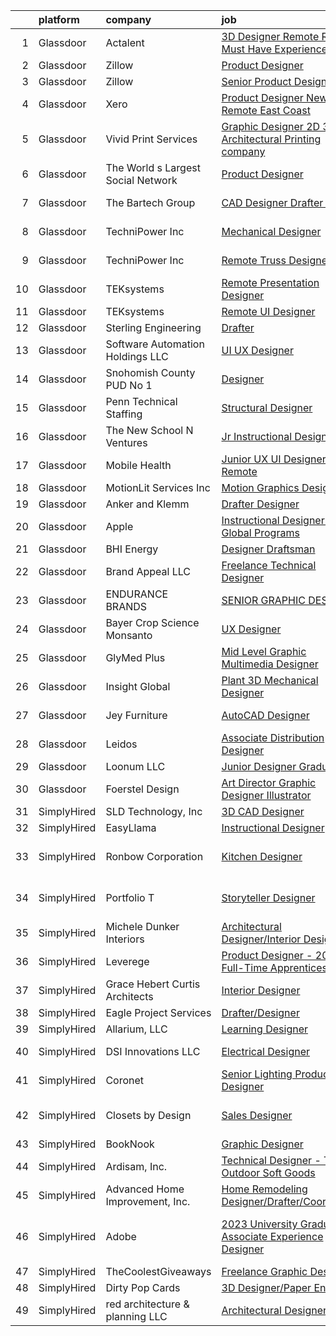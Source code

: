 

|    | platform    | company                            | job                                                                                                                                                                                                                                                                                                                                                                                                                                                                                                                                                                                                                                                                                                                                                                                                                                                                                                                                                                                                                                                                                                                                                                                                                                                                                                                                                                                   | update_time   | location                       |
|---:|:------------|:-----------------------------------|:--------------------------------------------------------------------------------------------------------------------------------------------------------------------------------------------------------------------------------------------------------------------------------------------------------------------------------------------------------------------------------------------------------------------------------------------------------------------------------------------------------------------------------------------------------------------------------------------------------------------------------------------------------------------------------------------------------------------------------------------------------------------------------------------------------------------------------------------------------------------------------------------------------------------------------------------------------------------------------------------------------------------------------------------------------------------------------------------------------------------------------------------------------------------------------------------------------------------------------------------------------------------------------------------------------------------------------------------------------------------------------------|:--------------|:-------------------------------|
|  1 | Glassdoor   | Actalent                           | [3D Designer Remote Role Must Have Experience](https://www.glassdoor.com/partner/jobListing.htm?pos=129&ao=1110586&s=58&guid=000001831bf448dab0375304c9ae1a04&src=GD_JOB_AD&t=SR&vt=w&ea=1&cs=1_cbecfcec&cb=1662621338480&jobListingId=1008121818966&cpc=6FC5BA77C9A4CD78&jrtk=3-0-1gcdv8icvklul801-1gcdv8idighrg800-0861c709a044dbd6--6NYlbfkN0ChYVx_I3yfZ_JDY3EFoivtqvi_stwnZ_kRt8Dowt_l_d1ydueao4NE-oUleRJ4yhjF6uEeqIBw_cObJVIiZh4qMNmuH_B-_6LHykBf78VtdgMDdFbczCCd3Rtx6pOm_4Sf7L1R1R651zsfEjHaU0m0COhfmg6mm79iuSJAt7e1DyKGDSFO-4rx_8j8unnVK2Sk0yZmtu3JD_gFAGdPGEK19DkkJaL2FJ0HwdbcPWr_3CUbPucO4FPz7SxOoJ123Lv8ZJxOOIsiLuBuhm3yLJoPIsGBJyssXzeEfojn95WsHC0VUz6cXodkAn1HksbSX7_zpBFGD8uCBELvjMc40SiSsgDaUqhvA8guoNxluGASWL6Yv0Hqekn0bFVLu-R4Cds1VnKipnTGpL8nb5zkdzq1aA_PEKN_V24ffrdYLB5Nu71YU054bVnWeB4UBP4924gQ8dvk9yX8A9XiafxAQxMtmjdpGf0CLovydQeVwFEQ7DnTsBCvOTcspjvGxXKjGeTD5eUXCxz-99cFS94tB7dJjzd4Myum6_g8enES3WaAxTQoSEo3qVNeL7Iop8Vq9J6rKvpq_FccaBnnRBJFcSoNst8tqlXGnk7zas80oWUs45cwE0Mgx94j4wGVpiP5vVaZf1jvyNHvgjXxSml4LEjtxFm-xzywQFP5j_GB-OEy56QHVrFCuq4A8_jXyxjvF7-fBfst4cJz7jO61dUY49FvYCKl8aeTWBEUo2iG1vCypNN-s_3MUHt7Qtp0WP-ChFSDcUdLqVaCrjUaaMeec-2_GdILX4pEyO1KVrUMOp7TJlbnK3ADeiMO1hm7vXI8vTsOb-bcmOjDwKOLzl9pcejIkH3GzkFE7kxiPzlmzSV5mKxOnv_R0g2gJoTxzEUO9bMELiIA9L-lIVcsVmctA4odUECk2x4HY5sP54dgHS4naE_hAqDymxEmZN8h1nrTIbYe7OlT3qpETeu8W04kqEHgkkeweDL7CEM%3D) | 1d            | Las Vegas, NV                  |
|  2 | Glassdoor   | Zillow                             | [Product Designer](https://www.glassdoor.com/partner/jobListing.htm?pos=109&ao=1110586&s=58&guid=000001831bf448dab0375304c9ae1a04&src=GD_JOB_AD&t=SR&vt=w&cs=1_637f058a&cb=1662621338477&jobListingId=1008105734825&cpc=3BA4CE39D5B5DEF5&jrtk=3-0-1gcdv8icvklul801-1gcdv8idighrg800-923d093315a463c1--6NYlbfkN0ANMurRYyPEXg08u6OamUd1Mvhk-zhFSGYIZgoJR86UvYL2v6MoUqae-sD5DnU21vqzMUfcrlxXldGlpvZ_A9LcSbv7fieDI5Q_e0eCDabZQJSfXOKXU7HhyZwRBWFH68mW2QkyUBY-1UqPK4A2Y0SDj9Q6XtG2RXC_FvaVnw66ZtEH_UecVu2qoe2NioeFB7rDv1whWHAR3koHIsWK_3EUH7z33wm44BlR89ai9pRI6q1wHbj3_Fttl9z3YqW5JE0KugcDLFH7gb4WN_iwT1nX7Z3pkIyYUQ7Qjp61e3Yb7A4o7mshKhr6Bx4i8cE-acX2vjdiOBdqUhc1tWMcKDVoaPt6U6OOE3yqOUxXoqtXRgUk5FIsBOvP6RchlCLsQIYqDLpzZBYuAoYoT0UcGqs4nbEGkyiLMIOPEqK8jVtVsisLApxBItQmfcU8pMbNwnht5OkpOu_sHjwzxf4LR7f3z9BZIFd8gq5ijBw8IdokawdWgWX1f8KRc0626xHxGaZFAAbBGXYXhhyHje_ueuJaoIkvtt9J3IVtijqo4n2A3skvzsGzASwzGheC9nzQ9fd4TymG3Ek0hhRyd2WZkZm0kGsq8MQGBMq1P-M3blBspWdpmv_Q8Y6FJmzgPMSPD4tOxZkFI12yb6eEFPPcxI9kZSytALjdsTLYNWox27aoCN9o3qq1urSnB04lAwdLDYMUB4MkB7ZxythwbigU3jXtt3EQpke6BCcQYB8QqwpCCTFqr-05qkMTqe6G-n2_V40lqxa-06afeV9QaAA7uKbSZKvM9zyUFaPpHSifL2fg1VoXeuBM9VkC2M_rNUwiO-v4rWzyNzfsa8nAiTxRWGsixvAYShnBPYODmOuQXobtjCN1FR37iTzF1CzpQrE2duQ%3D)                                                                                                                                  | 7d            | Remote                         |
|  3 | Glassdoor   | Zillow                             | [Senior Product Designer](https://www.glassdoor.com/partner/jobListing.htm?pos=119&ao=1110586&s=58&guid=000001831bf448dab0375304c9ae1a04&src=GD_JOB_AD&t=SR&vt=w&cs=1_99d7234a&cb=1662621338478&jobListingId=1008114837140&cpc=8795CF9063CD573D&jrtk=3-0-1gcdv8icvklul801-1gcdv8idighrg800-1ccacf801048374b--6NYlbfkN0ANMurRYyPEXg08u6OamUd1Mvhk-zhFSGYIZgoJR86UvYL2v6MoUqae-sD5DnU21vrmb30SKT2acmyFiFzWOPQ2CxQ8osiux1390edQMwiJc6YO67ewCjS01Cmt51c4fYWwQqVkKLEE2dIg2C0e_DnszOmY_leB2_n55S9BDs3923LCYSf0jKE9fYV5dX5y6EKoA0HhO3CeuPYFmzoIFNrK38T9M-IalZ7_2UmdNthjFZT5PX72QiiMDjDUVJou-_-kUauK9V8-K-zL0Y99o-I7rK6ZvqVlAmfSOwlHw8qPtsAXo4rLglYJkDtVPBs337YosVo3Kusic9r6Y_fgHF9T9vOMdOfmAFSuh2V4kKS7-ZMdwX_yGhT5a9nLWrhDtl6gJqB72AV6omCA1rcLnlGXz_B8zpEirIWqOuxd-JARcns5JNS__2EdvJDi2wxJsOWL7Tdry0b-ORR5ZccUsh1tlQGtajApyChsM4SiL2NJHrIm7ORksKd0izzFcFJG4fPPZwh0ywg4OR5wMsWxHvmAWe3UWmHwmVjj1mjq3KkSLAFtMI8A-FDEFu_eWMQ3h2Vhzo5nQEOI4lmyzITY0ErJjiR3Lv539fSUv88WOjumilQZc9xJHA04DdcH_DzG-eUOgRhVVbwXN63VOjWfky19HtqZItNFGx9CqUios70jz5Q7OiAkyQyfsD8OOyATDIYWYVzM68rPsbwAk7ivagwaGZN86SVz92jaDJmT4XnU_cpPA14j_qwt0t6-gB-m1_isnc5LcUvSW1_vG9MMtITJLrFbyCuGFWodgA2WbTbbaRXtqEg3O7gUXhbW5QZZhJpEauWdLqqlAcjm44DEV9gTmPOO3_5qlRSVE2xkqrVX-OLj-4x2IKen9GFOncYErfIkHGxpNJbmuIM9ojpTlXk9YbrYbvxmekw%3D)                                                                                           | 5d            | Irvine, CA                     |
|  4 | Glassdoor   | Xero                               | [Product Designer   New York   Remote  East Coast ](https://www.glassdoor.com/partner/jobListing.htm?pos=102&ao=1110586&s=58&guid=000001831bf448dab0375304c9ae1a04&src=GD_JOB_AD&t=SR&vt=w&cs=1_508a695b&cb=1662621338477&jobListingId=1008119464057&cpc=7E69D0A57279CD4B&jrtk=3-0-1gcdv8icvklul801-1gcdv8idighrg800-d42ffd1146131f09--6NYlbfkN0COvs0giDBQSZxCgxtGlP9F2rqb7f8qKMvTQKRfo9Z2aBBfdNwhT-PCbca6Tg6UbePLXSL2kZ8wB6QVlHX3jNKcLB3QdhbnaHtCR8dPv0f5XN7MxS1xg2rPm-swsPuD68rYGuZICUqkSSh1BmczAVfWYENYm4GY3NcwVq0TyWHY8ONw9rx7low6CFFsyZyTqD3aaqxgsjtyJXWwCC6nD89QeVnn-FrCtZf8q46GL46hjHqFYD3B9LoT_djyEjwR0y0qDLoR2FlfzM5WWiVgHMwrkxqecR1-lvP5yrj7-URu0qRnfqCIaz4hPp4rjXHn3C3pfHcNq8DAiSRMbuRokA6V6hhj4sz_CqK87eS4sY8ukRc-R0GEIUK_JFjVeM1l0kJL_euDheix8T_nvVIPX3vIcETazD_O5q4Rv_Z0jEs5OhDZQniH6RQUtaLlBg6ygkh2KgpSr7bWZe_dTL1dQIMQBfoQ1p1v7pwcb8nScwRaGRW3M1fARMPthonvIjo1Zu879dGHpwOig1GuNWHxgStm4oyOzl6MdRIwX8Iek_Yr9UTI4K-vDfjeml3n84hWE6eHDe71bna4eQ%3D%3D)                                                                                                                                                                                                                                                                                                                                                                                                                   | 2d            | Remote                         |
|  5 | Glassdoor   | Vivid Print Services               | [Graphic Designer  2D   3D Architectural Printing company ](https://www.glassdoor.com/partner/jobListing.htm?pos=108&ao=1110586&s=58&guid=000001831bf448dab0375304c9ae1a04&src=GD_JOB_AD&t=SR&vt=w&ea=1&cs=1_1c26373a&cb=1662621338478&jobListingId=1008121826162&cpc=9DC6E4D8324653EE&jrtk=3-0-1gcdv8icvklul801-1gcdv8idighrg800-6d07501a753a39fe--6NYlbfkN0ACTeRvGRFS6hadW-07x_K1RnsIE8OdH4tufuZ5eRAiXsy0w5YibZOSJfbb0t7u7knGur1MZ-GmDUvE1SOpAWM5qP5oym0oaJHlEaJyuHJIYnySQnGZkAxX0Ul4hjtIbyFip96yasaCS5Zh48T8x1riyFEQNA9i2BKg4LCpvDPQMIE0KRQzSjWGMuHj-d7J9l5bNewLZRIdfqEipCfLMrCpi4DtoESRGZ98JL6uY6rFXjoC-oZF0oXukb6cQAae5bU1WExZXRFfVHJ2see37v1su0CJ0z-FnUVjqPQ7gKoWf9EDUBNnqbpONjuY_WqDinVuJHmDMLkkG6chGRY5M_N6MM9WnQs80q3bvnmq2T_hZvrXO-AoWnu-nmznc5YcKK3DmwxTmpggvUjiufphxmP7xZXCLz7fU9p6QMe_3Ioa5Bey9A1sAmz0DiQ5k6GohdaswRwkyarkyEQROhQD6R2-UxsnhY1-U39TmvRzReNZ2wIC6b3P5EruG_-jAg-aVyk%3D)                                                                                                                                                                                                                                                                                                                                                                                                                                                                                    | 1d            | New York, NY                   |
|  6 | Glassdoor   | The World s Largest Social Network | [Product Designer](https://www.glassdoor.com/partner/jobListing.htm?pos=125&ao=1110586&s=58&guid=000001831bf448dab0375304c9ae1a04&src=GD_JOB_AD&t=SR&vt=w&ea=1&cs=1_4f778bd9&cb=1662621338479&jobListingId=1008119621855&cpc=217C45A42544DB93&jrtk=3-0-1gcdv8icvklul801-1gcdv8idighrg800-f4e8c14cb61c3af8--6NYlbfkN0DSgjPPcnEdvoK3uuxfISLALE6pB1FR7YSHOr_tSg5_QGIhoz_2VqUepdcKLBLI_zSAkyoPLr8SW8o8BbX7tVwNY96eNzXo3AC-kQUaauThMVJY7qAjz2CfQjih8YgCYoBS96KYCiw0kMBqHClrrB4uo4jk13y-EOtSDvGXxygPlHxI8e1C2BMzuiVSnJLvePusUgvqif_0XkasOgmf2HQsewCSotMCyfJ8AQKhxVGuKwYwgE-ITKlhmbEKaJmsGqYHcy6Fi4x277iYNiWaLqH3sxzQqTu7Z7c2u7ygBqej--w9qL5n0nQ47l2Vk6-l-RbpBLyKmYIXtKEUcdQl5EeXZvH-qTQPCk39O_pTd28EanRwtmFkemMZxCBT1J-KeqpQXDKCD2qu3pla_XHu-ERp18FlQx90v-oALzVPNmqZLVDxb1hg5ygn-CAaVOH89Cj5riN1Hoc13pKz3dVYGgv0rvVMqgrLLfgqdRLLcXu_3GJ6V3E9em8PymCNxAKfAo5RmkKcAbw3r0FVWP4RtNDFucLOVvt6_mNCKL9M5sQ4NNHFFKK-1QCqXPYnCzCmlnX8LmWpeAc2623vZe-DPYoh)                                                                                                                                                                                                                                                                                                                                                                                                                                           | 2d            | New York, NY                   |
|  7 | Glassdoor   | The Bartech Group                  | [CAD Designer  Drafter III](https://www.glassdoor.com/partner/jobListing.htm?pos=114&ao=1110586&s=58&guid=000001831bf448dab0375304c9ae1a04&src=GD_JOB_AD&t=SR&vt=w&ea=1&cs=1_0935e764&cb=1662621338478&jobListingId=1008123908554&cpc=4B4B39186BDA197B&jrtk=3-0-1gcdv8icvklul801-1gcdv8idighrg800-c8918bc5c54a24e3--6NYlbfkN0C7-FDDT93s0qSKP7uYkdNgAgpSNvwlK8pJNTkcTbZQJnKDJjfvl1yFU2JPCK1oIIq8Nd3lfOdIuNnX7Uu0a10MXGl_O0xBYXVythpsigHe3Dp_tg1mkAoSfQXCjWFAyY4-xCYZD8jRMh9VKnfGo4XkYicQkBvX-kRiHeQKYe4M_IMfh5DDV-TgCCgtRmyP2YkZHw__vdLzsvaI4XUxSi1bzQSkQBR8G--NNPLC4TZ04E4Qgy_WlzEutsRHn5-RxXru1tXa8839fyt0y4hPVnfXnq1nRP2vkbtFoMfPx9zwjVBEY9Ryj6dj-N2WVNaZq2-VM9LVB0HNzgqHqQ-DlocXOLt0L3wbXL3627SEMO5I8OLrQAJeRQ-EyWPFoTM89uoGGLRWv45Ipurp-1YI8mRn72CqTgNHjNoBu1wNb5YVBR8gA_OuDkJ1edPgzQnfwpZRQ2lZzB5KwW-pa2bAzhoo_im2EMxtmJJJVTWK_kEtCi3ntZmnJzvFPLCVdPvJnuI%3D)                                                                                                                                                                                                                                                                                                                                                                                                                                                                                                                    | 24h           | Warrendale, PA                 |
|  8 | Glassdoor   | TechniPower  Inc                   | [Mechanical Designer](https://www.glassdoor.com/partner/jobListing.htm?pos=127&ao=1110586&s=58&guid=000001831bf448dab0375304c9ae1a04&src=GD_JOB_AD&t=SR&vt=w&ea=1&cs=1_db40c08e&cb=1662621338480&jobListingId=1008111959640&cpc=9952A63AB06E78AD&jrtk=3-0-1gcdv8icvklul801-1gcdv8idighrg800-e7b6d5573ae01a9c--6NYlbfkN0A7LAYSLqlkLy_r0i5tVNoFSGcucp6jV-tUu2JSK2volzBU0MjrQquixWrco1JNan1LGoMQMn9wGVgNFWne5mxUBfFI4jwcHKTITWHFHysZTgpd9f0WP7vPDQgA8DPrgjc-wLz7hRty_UbG1tU7vKdaR1AzZqCSv0n_AeBJkGtKC6l2LpBPjoSjYKZBBxF-VmBoSEdTNsoiDLedzYtWLG8OfW5tYz_eyrjwfCIIZalHGOl-AqkCUTieMPcvQLrcKC0oNf0o-7vg1UqDbJTl_v4rxGT-eDNWB-HQBcG1mNj9bzjxy7t4FCk5jIjKd5U8B5jmMPhoxz4wh0hdPFyO1X4wrBFB7aeHJYhbYS_raZKvCBch2J-k5GU0vUor0pZNS_oTzVbWRhDJlNcnwTo8i8n9ruO2Pe_5F74tWE0WC20tG8RawjjzPVsO_fm49tKBcV30T4WVSPGAmQsU3qxvlk2b6w12CCG9u6BTfkXYNhl8NHgKVxU8c6vQJCOmyFxLL-aawPtA7596kPAqbE_UJC2LM1NzhdY1UhBPtKH7K4OoltPadR66Dvom0q_fWZlZX202w1_s2e5Nxw%3D%3D)                                                                                                                                                                                                                                                                                                                                                                                                                                            | 6d            | Charlotte, NC                  |
|  9 | Glassdoor   | TechniPower  Inc                   | [Remote Truss Designer](https://www.glassdoor.com/partner/jobListing.htm?pos=124&ao=1110586&s=58&guid=000001831bf448dab0375304c9ae1a04&src=GD_JOB_AD&t=SR&vt=w&ea=1&cs=1_0646b57f&cb=1662621338479&jobListingId=1008107352297&cpc=39A4E8CE329AB187&jrtk=3-0-1gcdv8icvklul801-1gcdv8idighrg800-60b01a9434fae4ef--6NYlbfkN0A7LAYSLqlkLy_r0i5tVNoFSGcucp6jV-tUu2JSK2volzBU0MjrQquiztXL6w0zmVW7urVxGwTyB8uqGubA8pxUld8X9v2lVN16b88kVhQhsOWXvNizWXTlY2Z5w24im04QIkJYAbIuf-Lkb5UIHPHvKD2o2JOFklJHsDSI4evhXFW3-PVFpfG4PV1jyneWM5_Vvbmte8gffMiu0y7OsHi28L6t4Pbzez1ajgRIK14GUPapzpYPDCMjCOej5WGEwW0LMeLy-nqRdjiWdEPFw8zTJF1kkz6RJAWSokqeUpz9INsWtq7POum-n16vMnUoiOhuKmXm6kAqYjM4zff3Kwu-TJAtSZ0vokd6bYUmE_42h9F6T3OlmYV6Y9cmZVdFUK8GmxY1TRErO-Tegv7BKAuYOvZ4VAh8aYXe7Oyn-IwJrXB4u_tZBTkjqy4t2QhyN2lSXKXoXa9kaEXbDrJ7xemCHb0Hs4GmbyYmFkHXfT36i4AgP7cwDc_uLv-pGveSMWTkWUII7yuqnTazcS9Hm7B2Dxw0LU6nh5MapNB-c0ZWo0Ehd-1GdSP3eBQsKXkAMaAaUpwmKEp29A%3D%3D)                                                                                                                                                                                                                                                                                                                                                                                                                                          | 7d            | Fountain, CO                   |
| 10 | Glassdoor   | TEKsystems                         | [Remote Presentation Designer](https://www.glassdoor.com/partner/jobListing.htm?pos=121&ao=1110586&s=58&guid=000001831bf448dab0375304c9ae1a04&src=GD_JOB_AD&t=SR&vt=w&cs=1_ab37d42a&cb=1662621338479&jobListingId=1008122491315&cpc=AC285F3A3ECA6BB0&jrtk=3-0-1gcdv8icvklul801-1gcdv8idighrg800-eb69aa39b4e9569a--6NYlbfkN0AuKz8EBO1xHDEL7V2YF9xF3dC_I9B9i-Zw2Jh8clPMK3KTieKealHQMRxLfyLBLKLqPaGttYpF55Qfk1LAPHzCtwbt9DA6DqkjHo-Ufgt1PUSGkYZ3f10fYR_ySj9iVs3N1UcNzaV0p4xI-mZS2TmtoWh2U9JPMDXdJmTpmQkjPOrHSoLZwTev_VDLqQkeSAMooGYjTWAz3gn5jlqU8peagfvOBNG9zcFd4ZGavN0eaDQDZ_3Tv38idJgKVwzSzC-TY3IVmGR9burHO_MVOr6bEJHp9MRqyTEJ5atsMPBH2_0wgqY-MTWQs1CnNinHYdirl7EdFgK6bp43eS60wxLkWAVR6J69k5UuPGQT1E-cNcoplbwgMW4iQd9wVevi4aIVuasEjGVB1T1HU81gM9LqpxOaTKzB05cxugma156tvjucdco7qV9QW_KdKaXs3Ug6ECV4rSO5NAIdm-CxSuTHyE0AtdKhD-BYkdoNBdZFEcXlOl_2YL86Ikmx4ry2eXWCQloyjzU8xn4GogPZt872GPhAsSgM2VuwBgCLZv5ir4cVLLMa35UwX09ajBklPzzfc-VUaw06rinBQGf7GbuXqGiQPSY5p3ez4usnm4ymddQYIBEqHIOP7G4OqBVvh3MToTPOimk5L46ALVNuXXQVGt3gNkNSg_-RqoFHvL7jNBRpJl64rFJrDaOPz3QOx-Tfi0__3N4KdNL7ln9Ck0UpujPgBS8efNqgkutTzbRiYgP27fdaENTTUeRKFcO3tW6uJCZJHkllhoxDQmWWgW3fs7HaIMFL_7Tn_1bwhz1xDoiyLe9LagJJPC5R_HUbzizx4oOhMKdDrCVWvWQMmRVZNh0FEBTqa9l1OYURYE2oj1wvIMp7DSt49WDae2sJlf80EX7gOttV-5es_RC7kVpnbNB19WuKXEW91GsSMfxR2Q%3D%3D)                                                                        | 24h           | Covington, LA                  |
| 11 | Glassdoor   | TEKsystems                         | [Remote UI Designer](https://www.glassdoor.com/partner/jobListing.htm?pos=128&ao=1110586&s=58&guid=000001831bf448dab0375304c9ae1a04&src=GD_JOB_AD&t=SR&vt=w&cs=1_741220a2&cb=1662621338480&jobListingId=1008124630107&cpc=BAEB662971763A76&jrtk=3-0-1gcdv8icvklul801-1gcdv8idighrg800-4099fcea0e7ff95d--6NYlbfkN0AuKz8EBO1xHDEL7V2YF9xF3dC_I9B9i-Zw2Jh8clPMK3KTieKealHQySFBD4L6FvPVFMz2YBK7Ltf_ns4N7aoTK5NTNaSnyNsSA03-iyeCAo46UocrYjNCgxwqMsK6K2dU0iBclrdTbKTss5boiFvlzT-TgJ9kJMFeI1VsYk2vzK0q9ZW5zezc02RFPY0C4cvWtoHb2c6Ot04FrqAb_l56srcNm2vHjoPV2I2Em-roQFUbWj8zTGte_trhy61c_YS13IUoj58YTkrJvIZz3bIvHBdtQZwgb2BnGCZCmx3iMJJfE1enr1cYLB2CBNWuuJT2Esle-FusjYNYogq6DHfWyzn81gPGywM1vqNUYyujU4e-mnigsZ6YjqcJ07WjZbIHfVpR00_8f32Pw237DH52ZdIYu5RN8ka92pkWFDqxdWmRz-FvVpniErqSvBNOmrTQWeBy05Kq_dIErKMjV4TlFhmjdHZwJPwzmoScuSDnDd09l6a7kVAFN6mo_88OvcCjBZ5K6xjaBeOKiPv5qdCnyCW2eOaMu5tVZO2hFuTgA4iMKP3UQsZucKIPePitu0x_eKID9dyyz-6yKV0lvx_IIzabUmG-EpwKUNw28lW0rdOnWHWWcBOaL6RKK9vBAgWj_oU-24i_4P_6yk0UsVaXM31eESlHmE8P9wJfGGMWKGl2pZa4H1gIB0O_AlnYf90TV7t56vVGaNDKC3cZAqJtXyJweKux7AalgAtxjon6ewewPLGxJ6jLKFFsCOZCF_bRtykK38zEV3YU96G_Rd47pv0-rL2Iu61d_1IoBMUZC3CXYoFYefWbrscBwk990kT1Mc3MTmgl7zunT5lxUGOeeWsOikJ7KRqB9CWYdGHFrTRQJmKd-LxWxDssP6FYeuBW3sPfvXWmP8MLVzXqKhGrObQMgsVj_DICUtFF27C-VUlujFii2GpV)                                                                              | 24h           | Medley, FL                     |
| 12 | Glassdoor   | Sterling Engineering               | [Drafter](https://www.glassdoor.com/partner/jobListing.htm?pos=130&ao=1110586&s=58&guid=000001831bf448dab0375304c9ae1a04&src=GD_JOB_AD&t=SR&vt=w&ea=1&cs=1_fbbbde84&cb=1662621338480&jobListingId=1008123359611&cpc=48B9F4758953335C&jrtk=3-0-1gcdv8icvklul801-1gcdv8idighrg800-a31d50aa1bd4fa28--6NYlbfkN0B4L01S_OV33roMHkz4t_gFxJwidlf-90ojXEiVsJ234DCbZor6QA2zncOMfr5AWC2DLl5ET1UIGh_LN21mEjxJG4sPRUJ2r66qSUDvlce-ewpFkJ_a7XwQ3Svb8AMMAyJx3C_WipUpuoxEOfZX-dpCvTdHG6XKc7CRSSz5670SlRUltISHlzHIS-e1sq2AlBqwuIV6J8uScOcGCjO7LRS3nsjwpF2RyXL79bNuBZAIT4s13zvLQ8yOaUUf2mSNmShk-VtJc5zfdhFy7odKQ-8XvYx4wJjc7m0mhkDWjlDk5DniAyuMC6cxckwuvC-fC0_NTsE8_61TMAT6hr4FXvfqzOAOb30LD3yoHvIjN1XeMWrGaM8Dk3p43ufR325_KobNK6ODNQvdmWAGzdY3NdtawH4rnS7_0chhC0N-RAyDrnMhAdWLyFLztpG4KuLVglNN0qDOleCzvbickb_OiKeHOpXK1BOUqXUNBD5CmgYurZdkRHl4ZhTMSQiLPEQuD_NLaXdyQGtcRw%3D%3D)                                                                                                                                                                                                                                                                                                                                                                                                                                                                                                                        | 24h           | Remote                         |
| 13 | Glassdoor   | Software Automation Holdings  LLC  | [UI UX Designer](https://www.glassdoor.com/partner/jobListing.htm?pos=104&ao=1110586&s=58&guid=000001831bf448dab0375304c9ae1a04&src=GD_JOB_AD&t=SR&vt=w&ea=1&cs=1_892291e1&cb=1662621338477&jobListingId=1008123823566&cpc=9952A63AB06E78AD&jrtk=3-0-1gcdv8icvklul801-1gcdv8idighrg800-3bcf243cd403f7c2--6NYlbfkN0Cd5ZvLdai7cR0fypH5_WiGezUQesq24dbKuF0ly35ya0wozhh-9z2tlJyVXIJqsSw1J9a7pG5gMiumTPfCocB6PEtNSpXRWp_9qIPMaS-bqWB8UXAIzKgvkXkJYcpRM5zHZvfo3YLhPX_oih5ekdFM62wMT07fNqP801IE2Adcsh0DAgosBBMAYXj_32J324R-_LgdfjrHkI7Sry6dtJbNtmoKvWhfDIa-66zKsSIRdNZaFtS39_lzAvibVajwmT2UoG7BiQLY85W6De6A3Cxuk99baPUt3Y5wqW6vYGd7cfPkXATGKh2I30tcANANtAOvESuEd9C6LzviZXpDjpNSTrkRZDotACSIGYGkTocp6s206l9sjfl0ZfaS9FdszsBQVrKJAWZybr5unRDYLOnxKTFBxzx9RLXtDJqsRKSfGLZgEfnJDtX06lDV9ibh9NiAkdw2paUxutSBGPKMeGsLhXR8VNnuCXLenSTmg2eH5NgI0rH7rhAsSIOYW_xUWSo%3D)                                                                                                                                                                                                                                                                                                                                                                                                                                                                                                                               | 24h           | Remote                         |
| 14 | Glassdoor   | Snohomish County PUD No 1          | [Designer](https://www.glassdoor.com/partner/jobListing.htm?pos=103&ao=1110586&s=58&guid=000001831bf448dab0375304c9ae1a04&src=GD_JOB_AD&t=SR&vt=w&cs=1_de21b5df&cb=1662621338477&jobListingId=1008124733565&cpc=009A9C8147DF705D&jrtk=3-0-1gcdv8icvklul801-1gcdv8idighrg800-ef2a37e7d0f6cd6d--6NYlbfkN0C9ZtEyxcwdIe01rYiMAJ4ctg1fCR2_C8RB51ap5QmvPD1s7-IKaBIxGbR0u83WllK3cywkPY-62USzi-1fuIruMnQ5ylmGHcX3JCwjI8HeSEi3_lMN_QU-ebTDoFgykZJkf-g1fNSQfoxtSVrRraIZDoBCwcgzN2ioXF9PAg0CtnW5ZXnMObbcEVYpV-43ncArOfl8wgFjkKeJn0SNn_WotWRVPM96v08kJD3_v-b9Jo3g-NqPqcMFC2-AisONMnaLHU9dDKRygSbJSMupIqWHOtXxh6Fc1a7x18awRvOPx443WgedZ8Ww1ay7T2FDRFZivKSZFcw0yZw8z8UR1bYpHhK1YPpyMAJwFDRX-jt0slpGWemxzLGYX9Hn2PFm9Mgv5EUA14e_3r7kCpDh6DFeHN8v8MdYV6oSbMxpBugYJHdHMnkltSfAUOGoY714R2fpHLNLf2fk_-wTtTaq7aIA)                                                                                                                                                                                                                                                                                                                                                                                                                                                                                                                                                                                        | 24h           | Everett, WA                    |
| 15 | Glassdoor   | Penn Technical Staffing            | [Structural Designer](https://www.glassdoor.com/partner/jobListing.htm?pos=126&ao=1110586&s=58&guid=000001831bf448dab0375304c9ae1a04&src=GD_JOB_AD&t=SR&vt=w&ea=1&cs=1_7c576e62&cb=1662621338480&jobListingId=1008124511751&cpc=2F9DD8B511C89582&jrtk=3-0-1gcdv8icvklul801-1gcdv8idighrg800-cffca25df477cdfb--6NYlbfkN0DJfImIvzE2swT4v0eZhM8OOhTI1z4fI_YDwXx6w3wUKgYgwTDccgkqgoP6dNpjTqVgNjXIr3_NUUMwhVV9r15c2XpQ0gPtfb4XoBP6Z6ba6Yr7c6-LTnierUwM4IdKopyrf9kpX7T2cs6flV4B_2QP64kIFKP1OHhAg_JZDE2TDGIJIGYbuFEgCVblsGfWL_ykc9NinQpmQ7kRfa2MJLuCCl6PQW5qPHMtnzlxETVeSmVuRruXzhuv0B96JP4ok8XykqmZk3M6_8zmZSja02A1vfq9eOgtVqgd3fQzdqQSf7UxQfPjWjFCldHyMTaGehwMts1EMAyz1VT0lXZ26VP9HJTgNqjwa9fi_lvTrWx6N1sFkafbxXraT6Xpl1hjU4SelD3SVqszToAjro5kLDq7GcmhPtm5WIQ1tr3_1kYoMUqi-xCbvwdvnC_SNiUugqDEEFQaYt9-cuxedndxwtlC25qEagXIDSAd1noC5sUugi48ymGqSRoVjW9ttyU-PDDL6r8SSy-w0jfrKlDxE90c82bReKZQKuFRLgeFkkmgM1fvqsb9BHqop5GQP3m8M3-E3HAF9ypIRu2orRhaBUSYwaSrpa4tJCwHuoC7gPKe95FdrcCTmmZjb97T61vfKPWgRpxa4DFkFI4SFdOintvQtz9Z4MmCF_6DauFLfjT4BWR8OQfI6LZAMKH5Xsjtjw28OBYnwP9nqqYuICniaPGzY4ZntOePR06zCiwA2LVl-U6k0Otwmjwif6YomzW24e59j_b7OLUhR3tLu6DjOZuS3rY7ediNVF8xn6B3d9tN8_LDwqPJxfW0YXQNWzNzUN1qNy9BlSZmFwUfAonoz-yX11UtzYE6UMDwnh_VmPX3Xw%3D%3D)                                                                                                                                            | 24h           | Wilmington, DE                 |
| 16 | Glassdoor   | The New School  N Ventures         | [Jr  Instructional Designer](https://www.glassdoor.com/partner/jobListing.htm?pos=111&ao=1110586&s=58&guid=000001831bf448dab0375304c9ae1a04&src=GD_JOB_AD&t=SR&vt=w&ea=1&cs=1_a3c260a6&cb=1662621338478&jobListingId=1008121524622&cpc=444700D72F2ECBCE&jrtk=3-0-1gcdv8icvklul801-1gcdv8idighrg800-bf06e3e6c69108c1--6NYlbfkN0B77IjMi85O3fSRyFRx7hF5ozgaDuf9JHo1-2f8PsCqNheoK_KNT8FMPMnEeLznBU8H0ScYvQsAXPGJi-Eh2fHUAHl6h5Hjz02f5cUWnrRx0VG-vT1Xm8zoee9EKvyl97WDhQ2_RPZLUm4JkZbDjCjxQG6oChA7FTWf0gWmMtbdzZazF7IquL1g1dXo1CZ6NIswhcdUOvIAN_dD2quA6o1g5LufAqMbCyUVdvAuDq8tp7vlNSYT4eeHX4IdA7EvCqfcDxq6unElgbuxQ9yd-KkMsRNs3jm1hq4KswSgS3lUeV8brm5MjibIva5h3sfduOgQK3N9as0GuOy4jb1dXQZQgSTALr-4N3VQgpKGB3EcfhqtIS5R0MPs-285WdgmZ0bHXxkl149692V2xx7Yp-Tq-W4Fsstsns5wdmCFIL_zcNBlUXPuqvvuuUCql_jZS38lS0f0Xd2YNyFi5chPWHLuRxoFBgRnknoDMU2Gq3qpQkvx5GXFOW5WgzqH3reh3FdfeWx_xdzvXA%3D%3D)                                                                                                                                                                                                                                                                                                                                                                                                                                                                                                     | 1d            | Remote                         |
| 17 | Glassdoor   | Mobile Health                      | [Junior UX UI Designer  Remote ](https://www.glassdoor.com/partner/jobListing.htm?pos=113&ao=1110586&s=58&guid=000001831bf448dab0375304c9ae1a04&src=GD_JOB_AD&t=SR&vt=w&ea=1&cs=1_bceef917&cb=1662621338478&jobListingId=1008104582625&cpc=F41FEAB56D215062&jrtk=3-0-1gcdv8icvklul801-1gcdv8idighrg800-0b855880aef5fae4--6NYlbfkN0CVW-wZUB6fDkVbeXZUmA8a9VqOuLioZTZt07t5oqbkUixMn8E1AkY7NfCvE7a_uIFEM4p2K4W6Xowwu-eZbvZMAmUZzzrHL6ljTCT7DYTx6XjJdgQUIEh9p7SxX-wpgLvWtsfp4DDj8x2BvdIzeHYMSSkPiP9r4jjtgVITdl04BLVLmN7DTPJeZ4_ZEyu9s9kla8grbpmW5RKVvY2iHKDM03p8NeaQQ0MvgwtWMytMvWcGd62UdV8ez7qYCDu9iLfLyHXPL5JjVxMigAFDUu1Rgv1G3yia8h-CrxQ6Ni8OvV0ZIP6JeKjO0oW5qLJiY1fFs3kMoO6XCZ_qG9KU5ZD9TJWxLfbTbtTzSB4jDz0DY6LTQr_oPbVPrBsfIwIRL1lc0gqXIqPeUl_wiNjNK-JVMcvvpPY5Mpf0ciSM_Scgh9K7j8haFadrWGw0m7bM1t41IYMSFhPWx3657JTMFxqGvm67JF2fIwT8tfWX1tEvV7_Y-B4w01WaqIBogB0PkDRMu3NY_mV2N_NleP_kK4JKXylKlv9u59FiHQjC9w2E8YeU-Y3d2-0haGF-zAhJ_DqoX7Wz0v-5AEUKX49f2CwjiM-7HAA28RI%3D)                                                                                                                                                                                                                                                                                                                                                                                                               | 8d            | New York, NY                   |
| 18 | Glassdoor   | MotionLit Services Inc             | [Motion Graphics Designer](https://www.glassdoor.com/partner/jobListing.htm?pos=118&ao=1110586&s=58&guid=000001831bf448dab0375304c9ae1a04&src=GD_JOB_AD&t=SR&vt=w&ea=1&cs=1_27f727ab&cb=1662621338479&jobListingId=1008118834915&cpc=0C139D4CAD5A6DB2&jrtk=3-0-1gcdv8icvklul801-1gcdv8idighrg800-7e2b2005b4934422--6NYlbfkN0BxZ_fTHDykBT8bkyaW_nA86bNyNWonFLhpBkGzLq216VBtLMhqdqV6QnhSB4zcIGHIAHqXQZGubJ2IzJVab5JqN6RACrqXzb19SK4kqbvukQlxo0bZfeE0GOj3lSMcX7igfUmKOc35E5nOcr1UxhRr9nWxwlYrEW45htMnz26t4oyRujYt6x10zrsBG62W09GUX-_rvygUTajy4NTZyukv-VFcK_rWOJ9gm7nmexuPlRbiknNmQwuXFXYxU3bNsp04QO-3QJoe9fX2oOwvgTIZskJFkX6DxC6lCJyUnFZewzEqZ1R3f13RR9suDZumqF910A4n5mvt_Uso_XLHa6qHi6RNaixtT74eNE2waxHLcu-2EASJ-RQh9vZu7fgNYbUzp0m6vcSkutdSd9ZfASxigOROLIr7Hm3bwAg-CdYacTPrsb1Zb6WVNdFRYkDbNtJWC_NtN47RsvEoSfYYAWRz-vkahKj_N8u6pVl8dLBN0p0XZwjbJaKAQRNrZLktqko%3D)                                                                                                                                                                                                                                                                                                                                                                                                                                                                                                                     | 2d            | Remote                         |
| 19 | Glassdoor   | Anker and Klemm                    | [Drafter Designer](https://www.glassdoor.com/partner/jobListing.htm?pos=106&ao=1110586&s=58&guid=000001831bf448dab0375304c9ae1a04&src=GD_JOB_AD&t=SR&vt=w&ea=1&cs=1_92853c21&cb=1662621338477&jobListingId=1008120914293&cpc=883DC43018083D9A&jrtk=3-0-1gcdv8icvklul801-1gcdv8idighrg800-26d8e4ce456d7ac7--6NYlbfkN0DukAwDndutArnS8OT3znlJ-TW2KpK_7rZjO0LfXc6UVK04TvqfNE0eoNeTAapeumINaBxfYaYuF1ous50pi5zP8d9ams2GZXDVWBO3k8T79R-2sW7BdXtshzpW-tt7mdNfQ7Y5IXnqxp3uHElrJwnQmotZ_ygAinhH3BtSje1kXpyALqz5vRtIayiGFO4-KisP_11r_RwTDDsPCtvfU_inzgIE0Ek_-Riji1I26UNjCITeZey12tWVsNdCkj8n4uyU37OxtSQz1b5k2ZAO5a7nrQu8mrevjB6rpxSoiYEU_LKWwqILxsOX-s-4WleQKqOsCPkkLz6NqDCPgmDeWjn8ShSsNqb483-HRUuw81c8q7FH9xcDqsS_uzgxpPhMQOQ0_yWKrxUSJbBDGg0SZwbv19uxOIwr1eLnyXpvFZld1pHkQg0v4eylB_H89bzlVOpWRxoYpvHcJAq52ZUuus5H4Zt0og8hrzzgksFytX8FOV_sl2QFP8wHAednLm-GBwfEM-j1lXrjQQ%3D%3D)                                                                                                                                                                                                                                                                                                                                                                                                                                                                                                               | 1d            | Sterling, VA                   |
| 20 | Glassdoor   | Apple                              | [Instructional Designer for Global Programs](https://www.glassdoor.com/partner/jobListing.htm?pos=110&ao=1110586&s=58&guid=000001831bf448dab0375304c9ae1a04&src=GD_JOB_AD&t=SR&vt=w&cs=1_e3c0deb2&cb=1662621338477&jobListingId=1008121811194&cpc=F41FEAB56D215062&jrtk=3-0-1gcdv8icvklul801-1gcdv8idighrg800-7e2e88353eaf23fd--6NYlbfkN0BvKrLyj5gPmtZO9T8euul8TCxuuKNOtzRJOomxnwSEodTz2Bc-sPZlt2Zgji_QUXGAZeKDdtC_g328E-gINmevOJH4ZNN0k3nvr1sh3_YhHpOKH50nrrtqdGgkz3NruAx4mawbgEvYZJp77MLPuNPnJFhVfpXcy9PuaeC1Jk3CtzA7LEn2lSZs3fGNQ_o4R3XZDK33-QlUXeFuXvIe48AnzE-1aFHNd-F8rdGP0fUNVsqAtkZupT81kexztCq9GD3ykzbbnJT1ww83n2GWHHyyseX1XjSLWvR6xrM3DImktCFTswrBrm-p0aS1S0CTn-ZP9Ng3ZvNwPNA9iZx-Az9tziVo9ykBlinkT9XhDuS1cWgTqwYgA8gnl01EakSdshccXij3mhPOPELrLzxuWgtEKUlvr20JjVWKwg5_0nsh1LO2PjC3Zklvzj29YkE5xp3vPcV9CfU0a5n45VUFowyr2nOhH-yx75pPm69N03SKW_rmexHlb_QnH4eOKuZCe640WiAYlis92eV6eRFuoMaHBjCc6dJ-cNoVIJZCdzf_aDKnlqOYQwcXyLOw91a1QnVoDexnRDCKpuQ0lptqLlIii2OYz-Px_i_aHO6Ma-KCu2tJqlJQ-wH4-PZ1XkzYsnjBTrlBFvRFtSWkTowAcrMdwzvD_UqC6CSmm1t9yU8NGZQiR5pjEp6FRJZ_NoEuL-Boe8DrAzy_iFphOuo2je0Deg7YLKm-Sn7RYDLAYOkxHCCLrqS2Ps50vkv98-fRXQw2uNLKFE--cbI3rQda-VPSl8bDqC7jS3x1iPtBlLNe5-ixLzxM5XjmNdD6o-j8NyhUtMG5USCJW4PJRN-RG_ZGAnB2RRwvjuHoKaIGoUnlslONSBjnGsnlLyAxSK5rOwfmwMBvVsf-gC8K3lAjaauxpumhxNmB2auZYg9sM6u09JAxWrRes0lOJg3ZQlwVmohCn7zMugm2zn1p6b4O6zj5cuwBZD6_hWU%3D)        | 1d            | Cupertino, CA                  |
| 21 | Glassdoor   | BHI Energy                         | [Designer Draftsman](https://www.glassdoor.com/partner/jobListing.htm?pos=116&ao=1110586&s=58&guid=000001831bf448dab0375304c9ae1a04&src=GD_JOB_AD&t=SR&vt=w&ea=1&cs=1_32e478e4&cb=1662621338478&jobListingId=1008110539251&cpc=BA15C3E50D27FFE8&jrtk=3-0-1gcdv8icvklul801-1gcdv8idighrg800-d2a2b50963cdfc12--6NYlbfkN0AHu6iHo_UsXgM9kfBFlc5QVOhOe1JniIZYFa2Kb2bNFV1GAa3tvOjW918fQx-QuqBAwfuDQctPbAyz73Usui4NcNHRyFheP3pAkg3YlhMrcYHcB2lHlcl6uZDy0_l5r81oOuHgab2SrmieebPEZI4RcOqQY8ER-VCiv_leuIBfP2_q8Ndo1uz31Kzspy0RSF2FfVtiJyViS52NLl6cXgETNB1IHfjKXcML60SxFIvxivxR2yNaiGdsdjoePM9ip1iISnPJFzsykNL0xpSgi-UBs6ji6MxyrHGOH_BBkaErRu4ZNatsESTNBL1ChqrLVVGEIbilr2dGtCwrBgA1llb149rP1Wm9VwXPvZy1z5fBtK2fJ1rttlM9Fy_9TFEIVEihbqZTxvBZhNjQ1YQTfriXZy-5nh7c7wHVpIwb49-eCh1twPs4oucTR-dUJCWb2HC8I8TlESBHihWXgUh-st1h3BBa5_V_IHb-DSKr38Z_6owoV0zPnjdFUxngEEdD26jIm69nrBklHAPmE0F-UkYaHfhTRLGuUgzQri5pCEMDEEJ3FQKOXLXhqDMbGMwUYOISn5ztSOs7ujBY4JGyltR_kScm8F__KyRPporVIzBP19HAwJJTWalGx5yIiM_Vynw0svMi7ZIpkNUQPOremZOQuEAvJ92ewldGTapiy5QBmO8HBRGT3gHuzdT-9p6vZplKgp28lwj1jqsUMjG6HtveeaiencVTFrh0obZbAmhwoagV53WvWeJRzh6EYgwLAvK4yf9A1cZP4YbKuwA05x4qFabfzy0ioa1AASHyTY8XiK8ww0oIWsPm)                                                                                                                                                                                                         | 6d            | Cayce, SC                      |
| 22 | Glassdoor   | Brand Appeal LLC                   | [Freelance Technical Designer](https://www.glassdoor.com/partner/jobListing.htm?pos=112&ao=1110586&s=58&guid=000001831bf448dab0375304c9ae1a04&src=GD_JOB_AD&t=SR&vt=w&ea=1&cs=1_8878d4a6&cb=1662621338478&jobListingId=1008103519002&cpc=F41FEAB56D215062&jrtk=3-0-1gcdv8icvklul801-1gcdv8idighrg800-aab9ee2704808e65--6NYlbfkN0Bi-g4OEguhQEx4pjzkmulzkFDPdVMQm6g82nLRMcVRUEL01Dp3X9kPSmmnNzWOasHu-Gxs03dye4zJyUwrpd3ELADV7k0Gx2RQK9tTzsi29UzvHqC4i79Hbjn5WV--G6muOoLF0d9OSlvdkrg1J0SVutjhjhzEpUIP1Ssw_8O3Ln5eXsskxxRT5Rg1a3GYjzluLNF0zbbs-IZakpvZ8RD8hZQwRm-5Xgz7B_AP_nQrHLeXdhTTjT0tvehvVECAXK649bggI8cwNzZ_twM8Vxm73QFmBdl0U7WU9jEQGiW5rC1h2e5iorRUlYF3DzhnZpXlyi-SoOWF6ei62i5BWJNaWO_LItMQ_mX0c3ppZQZMPAafLrPMqkTihY_xtDHl5RxL5HZtEEzNtiXu7g2mxJGbu873zVhfel5um35tPEOivBDKuyASq9vWfqtaEn20EuLvsv8GhPkyhNiSIT_Zx9WadkChYarQZ8GS_48Km3QZSdCWkILIpFUIQ8tUdNdJtS8%3D)                                                                                                                                                                                                                                                                                                                                                                                                                                                                                                                 | 8d            | Remote                         |
| 23 | Glassdoor   | ENDURANCE BRANDS                   | [SENIOR GRAPHIC DESIGNER](https://www.glassdoor.com/partner/jobListing.htm?pos=115&ao=1110586&s=58&guid=000001831bf448dab0375304c9ae1a04&src=GD_JOB_AD&t=SR&vt=w&ea=1&cs=1_193baaeb&cb=1662621338478&jobListingId=1008120883451&cpc=FA84DF7EA1EC2398&jrtk=3-0-1gcdv8icvklul801-1gcdv8idighrg800-ebc56f3655b28881--6NYlbfkN0DmZVLlYDjpz-TD_GVq7YXt0ddP6ezPJm9WMZ72BxiLGazOFBf99UQDJ1xUfXxnn5-d6WU9eVcQ2E7jaafIaDwVMUicsDwIYexr9jmP0SR4JwWNrVscx3-nsKWogUMt5E1nYJXhLYXjrQsNjQtNT9fgF7nck30e13GCAFgQqtA5mXAxJahnlrJiuSDWowxFK_BCGNduYkU7ayO6SBZUoUfn66NN2D1DOkZl2yzWhYUY9H3E1TPN48QbbyjD0_UngwCNWAXEMZqSnqmlJDmuTSx8ccDTXMKbNRlTbi94hFEJ1MjnsMDTbgjR95P57k4ALpaoh0huK4tNT5Uu6xwOXte-O4jlcI9AnQ9yA_s0LZtxpkbFOz8YMrAbVbSOs5rJaxzNXxJbrougwBn4roOGfk7_elnBWNJ7CULk6N3X45Bj5IW9q5gDN_sLU1GUduXjxkKf3SC_luFCIZhLz9Bz25urS3czjDp0NyMxAddkvRWJnu8SMYkFlJMkYrObt9VHx8g%3D)                                                                                                                                                                                                                                                                                                                                                                                                                                                                                                                      | 1d            | Remote                         |
| 24 | Glassdoor   | Bayer Crop Science  Monsanto       | [UX Designer](https://www.glassdoor.com/partner/jobListing.htm?pos=122&ao=1110586&s=58&guid=000001831bf448dab0375304c9ae1a04&src=GD_JOB_AD&t=SR&vt=w&ea=1&cs=1_23bd1a92&cb=1662621338479&jobListingId=1008120906464&cpc=F583A5AE0DDDFE3A&jrtk=3-0-1gcdv8icvklul801-1gcdv8idighrg800-765d86f131e55683--6NYlbfkN0ARyD88zZa8G4fZaD6jLAgXtQ8K-B7dWBWCK8oXQKVaKig_6nzqbLjwMGuvQzHRYlOQKDdifE6_stgy65vAR9kGzt5nHuwinqJmJV0r2xVVsZIFHO5Y5HO3Xij9HdlaPIupsyiM--YXZPKrGBfD5yBD79ubhqruEYqvK4wkGLx9W_OW5nouq7F3Pw7mSdTagEHCaeGaGkjWxS4UvCrvjYuTwU4d3cX7d3CwjFQYFBdvNyWTZ1r8Tkv9ggUIRAzKrnNJ8epDPN_FzlTyQ8PuLTh7HnoZWsrAIzh3hPL-yfRCOEDqqMR-_FVcB4FehUHEwNBAIk7vUl50yjCFe5E1G6YyNds_40YUH0Ym8GicgBGJfNxpabS2uk1ANRBy6W066Vgkssi6kONCTF8Pz1Zvw-0HmiJBbBIe9_Ya7kLflA7tmV459tZnGW4OjOeqKuFCQ-DA-OrfXQMHoXz8AygqW-VYBXXuKkCC3G7-OcBlSKmStOXiZi_chXTyX21JkCCBcWvN3kgQo3VKOw%3D%3D)                                                                                                                                                                                                                                                                                                                                                                                                                                                                                                                    | 1d            | Remote                         |
| 25 | Glassdoor   | GlyMed Plus                        | [Mid Level Graphic Multimedia Designer](https://www.glassdoor.com/partner/jobListing.htm?pos=107&ao=1110586&s=58&guid=000001831bf448dab0375304c9ae1a04&src=GD_JOB_AD&t=SR&vt=w&ea=1&cs=1_a178020f&cb=1662621338478&jobListingId=1008120966594&cpc=9FE5D8D7282D4400&jrtk=3-0-1gcdv8icvklul801-1gcdv8idighrg800-5daef253e4ddcdec--6NYlbfkN0D0HV2yTz4X40il03i7B4p6zykbhPAjdO74rASSGNohSlnBnS_mZy5ah4d_eMjiqjCOiZOfr_-vB8_yhAp9oQwH0NPuwVrEIZaHPF5kUZ7HjgZP1wz3Qco-ivymLUQ4g7nvrbJfNSDeoPtN6blJG6FY4prihzewB1x9irE-nuJEmt9Tr6BpfjjH2jI4dpttXQOksXHshk3j_ZVjdzurkhhfJrz3fwjraBtVhosS1g_dnmgZwzmGm_YLgxs675-JLx1iq_nsFT26XJkg70bcRl40OliWZxd6umi6zAEedS5VFjn0sxiL3QlkJq_OlHuyGpKq4lSZsHSDyc--HNnuAPdoEc_px41XT7I3Dvyi_W4O5pnnIWoEF01dd1e-MN7OsInuaSAyjocQ8IRIUAKYgkSJsh7gge9xzcs0Zdm3RbZEQSJlMPJ8QxjK-dWG4JmAory8qa__9C54hPHSLnuL7MVz7TjynzP6724TOaI8Z9N60fCMgivl9MIMDdvCFz3l5mU%3D)                                                                                                                                                                                                                                                                                                                                                                                                                                                                                                        | 1d            | Provo, UT                      |
| 26 | Glassdoor   | Insight Global                     | [Plant 3D Mechanical Designer](https://www.glassdoor.com/partner/jobListing.htm?pos=123&ao=1110586&s=58&guid=000001831bf448dab0375304c9ae1a04&src=GD_JOB_AD&t=SR&vt=w&ea=1&cs=1_8e8db39c&cb=1662621338479&jobListingId=1008114321349&cpc=1CBFC3E34E2A31FF&jrtk=3-0-1gcdv8icvklul801-1gcdv8idighrg800-8168df1bf852774b--6NYlbfkN0BKkHZu3wF05EeDimN_p6sYpKCMArvwa95YdH7UpkaBCiPadoOw6FI30Q-FKaUBQD00urgq_VM1sA9hyFcbkiHpC18r7PS-Z4_NPO9Ij8cSGrMib0MVmZK-xlXzEf4HJbdFavzSoNwTSpKgPE64xhS9IgtMsDX_W2Itgklu5A9ZB69o_74wI05b3u0OPJlEzI8oxvN83hjvVoi9zsre6r5XvFHtu_uoMv1f8Xt6sDb1FVK-rrA54v06loqRtsD0Rv6bgnUVEjc_94kdNu9rqL4CI9Drxi78SqzCAoleGieeKC4qO_by1qG259umt4xizfP4Ga_Rd9NIP1-_HVRYdUOhYERFStaCPven1wcLFo3BtjJBdBn6Nzrx-q12hOWsjV-haSrBYFBGgBaM73ntC6qYyQmh-1bwo6rtcNYeBJR97YfgEBzz69NZdIaPtqpm9UXqzq9oUyxdwgNbQtx3SXLpgi2HxfHz68YQpwyswFIceeseDpKTpo4T27AjV5pynUbNfeAsE-msP977yuq8h0pf)                                                                                                                                                                                                                                                                                                                                                                                                                                                                                               | 5d            | Remote                         |
| 27 | Glassdoor   | Jey Furniture                      | [AutoCAD Designer](https://www.glassdoor.com/partner/jobListing.htm?pos=101&ao=1110586&s=58&guid=000001831bf448dab0375304c9ae1a04&src=GD_JOB_AD&t=SR&vt=w&ea=1&cs=1_753292d2&cb=1662621338477&jobListingId=1008123517551&cpc=6BDFADFCA66887C5&jrtk=3-0-1gcdv8icvklul801-1gcdv8idighrg800-38d4daef34fa4f7b--6NYlbfkN0CO3DEfAY9A68AIVwcxeRGvQUfeLcLgbZIyCfLEHxv2SUABPt3EZ5sYgsRCGTf7aWn10-BS6WTXgrLQKKtbuis7QKbPEE_D6BBh_cIgukl8NKWzK8gmy7RN2n9JMaBY2vbOsrFc1HvtK9uX8O3d9VR_hZ2-KiQXjn5ONKrrqcnfvBE89MuDbSlAQGlIlyzD9Ko3_iCMhBqwZaK2uljAw-ScSKdipq1BcDIHQQEr8OgA68r3d5G-L1ECBf19D5bRSNlAdU22ZX9vWvKIr0wtiuCHbkRAGvjEWH_XoEZ5Q_pxj2c9DhuxRr_R4t1yaAO4Kg4r4H-uX0KOhkm3v1juQmWYs9e5LdHTqvW3zYgFJkPy-P7dTi4DWIHZl_CR3ATdaQ0_wVRY9W6nSm0arojml4Dbm0PcNtnMPFhvvvsZyr_2_KWIIjs74np6Uy2kHUfIoFuyhzKG9SH4jM9Zv82LYxkvX8Oti4jPDkNFxEK1PK4X1K0KfV8yxu154n05qdEIR1W5G7W4UFobaQ%3D%3D)                                                                                                                                                                                                                                                                                                                                                                                                                                                                                                               | 24h           | Lakewood, NJ                   |
| 28 | Glassdoor   | Leidos                             | [Associate Distribution Designer](https://www.glassdoor.com/partner/jobListing.htm?pos=105&ao=1110586&s=58&guid=000001831bf448dab0375304c9ae1a04&src=GD_JOB_AD&t=SR&vt=w&cs=1_6363edc3&cb=1662621338477&jobListingId=1008114560567&cpc=59DF70BB7E75A6DF&jrtk=3-0-1gcdv8icvklul801-1gcdv8idighrg800-3df94c149e4b5160--6NYlbfkN0CZUO70VSdYKA8PR3jfrSh5ljhqJhfDt0PzQCMubt8cRihWbmqO_-Ccw6DGinMZCyJrkIlSaHO_yVpCl1N5uZ200YGkVA7SXw2WCXr7BPkrYMSFLFdVqK3lUxdK4E74Uop-Zap287OPvVMMArHKw8BBc0pNR_rcVsVj94kFDTWdimoa2GI1ZnFAdIWQ-Ctr9mVzf6um57YEJcj_xJWjHTJ1Agys3GBz8XSKlEG8rKQe1vCgTRNiNjy1Wu1drCXy0lGiicd0oQ3Ce6cMwWwK6SOsqyhtW3UEgfo5bw7vIzd2HEJH-1xmubZ2gzIkFu9xwrvboyhQSgxRMmNzwJgicDev84GOnxXG8h1TMHW5_SdLjXgiSr3n2sariqaCKZzLNeLfo-OMp-eioEKRgIdEGGhgxT6TQm7UMjrMQq9lnZQixmKXm-vWUb7uqDEZWlKYm-ICvlz1dT2jE7w6p0W2CzpCHvzIxK9L39x9DBSLlZ40Y3oiBgUftPmqNXln6jpzB31HWsRNpUvBMeFl6Oz0PUToBfI5CE2Qc7F3rmUdclSIM9P1KHpuVoJdY15QlcxzYoS1ljUlyNWVWqN0iTgJIY9enUlIA-wq9t40kWLBqPe72GRuzJxZXps23ua1j8CDxz0OW6bEiOnThw%3D%3D)                                                                                                                                                                                                                                                                                                                                                                     | 5d            | Reston, VA                     |
| 29 | Glassdoor   | Loonum LLC                         | [Junior Designer  Graduate ](https://www.glassdoor.com/partner/jobListing.htm?pos=117&ao=1110586&s=58&guid=000001831bf448dab0375304c9ae1a04&src=GD_JOB_AD&t=SR&vt=w&ea=1&cs=1_ac103a89&cb=1662621338479&jobListingId=1008117829071&cpc=1CBFC3E34E2A31FF&jrtk=3-0-1gcdv8icvklul801-1gcdv8idighrg800-40214ef59b438126--6NYlbfkN0DAwgduWqBP7ymGN-lTADpinz2i-23XbRAyg5ywqS-MDfuU4MrSvHQrlYYDKmwGGmwluOBvz7vMslEzgRKJczfPOFybmcpWvAGGJl5bfuMi8XlHlFi-cravDhvAvoHGrCoTnNay-wBlxzCKwuu0iSTYx6TpVe9_VIsP_lWlZpD3xOCbK1FaavEr53sOfhyg6Y1QrQHuvDD3O807NMS_QrtfnJmqWGOYsWn9H9rOLGNc_WMIuRc4UY6-hreCN9QJ1gLzuobUmm_gTkWxxx4LuQyDuytfC0u0OCpCZzKNa_bzeWXHYLX7rvP4GYYQNfWWiX83m-uIkKaAIBbTX2cAxY0zFzDvgAFEUTkQb_fOaZ-Sq0ykrdP4iUC6ee8UJoiQ3maAI3zs5yIIcvO-xzNWONs-DbVPgoCxgadfHDbWgAQngqb0WmoiOlXnUev9KmmD2W2IywOOPkbT9DBdzzPcOK1oRTjYyef5yuGfdIW5wZFDS00dNierLCX599ZfpWGvyfg%3D)                                                                                                                                                                                                                                                                                                                                                                                                                                                                                                                   | 2d            | Valencia, CA                   |
| 30 | Glassdoor   | Foerstel Design                    | [Art Director  Graphic Designer  Illustrator](https://www.glassdoor.com/partner/jobListing.htm?pos=120&ao=1110586&s=58&guid=000001831bf448dab0375304c9ae1a04&src=GD_JOB_AD&t=SR&vt=w&ea=1&cs=1_20e0dff4&cb=1662621338479&jobListingId=1008101636559&cpc=8795CF9063CD573D&jrtk=3-0-1gcdv8icvklul801-1gcdv8idighrg800-e06af4f833a0341a--6NYlbfkN0DT5-Szw3YawDSxV9quIo6U-4hdX6FZTICsYskzhzvX7KXzmhQwmQ7cQAIyrChrJYXj5Nz0J77CwmGZWWhj7QO08MorwsFX6WpY-cjRAqd5c5YshXe7t8yi_cAMTx-RLQrWgDv1LNRN_XNQif3bP_uxOt5oqG5pBrUgjeQADqRiTFpifcwWwp0LQb4Tnfbyb-CVLZml_F1jD_SKtzd-bxmx1RX8ikSRVqBsSAQo08BBp5gRyX-Rk599YEiV7NeMIovWmnqrVcouYi85gUWthP4vE1rYgDIccA1YxvrqsuT5TCQr_mobmouOVpGqpA_1U7NKv1VDN5t7HOMEgNjdlF10pipVymZFNr5AbhNqNdd3EH7w8UjGqJb3Fd_ZPbYcioGBJonE6vlhN2nRte_Mn2dgwa0JnaQjkLjCyA3KCXnM2td-aPf2yJWvvOiDxOSBYDjJxXTLVLWF5exZC-vFhB0QGHNnQxz5wo9jYp1h-V1yBNxqaJjTchzBmlDr1SVEkl88qy74_yEzKScDkAXLiwS0)                                                                                                                                                                                                                                                                                                                                                                                                                                                                                | 9d            | Remote                         |
| 31 | SimplyHired | SLD Technology, Inc                | [3D CAD Designer](https://www.simplyhired.com/job/LwRgFny7A5wyw2sy7v-yHaIoOUQRyQvY9hKiMsEu_2CeQTJQ-JGLUg?q=3d+designer)                                                                                                                                                                                                                                                                                                                                                                                                                                                                                                                                                                                                                                                                                                                                                                                                                                                                                                                                                                                                                                                                                                                                                                                                                                                               | 1d            | Remote                         |
| 32 | SimplyHired | EasyLlama                          | [Instructional Designer](https://www.simplyhired.com/job/fZb4_iK_TMLxqkcJ3FnywvbaGEq9cvObrmumXy0jlQqcHNyy43AaDw?q=3d+designer)                                                                                                                                                                                                                                                                                                                                                                                                                                                                                                                                                                                                                                                                                                                                                                                                                                                                                                                                                                                                                                                                                                                                                                                                                                                        | Recently      | Remote                         |
| 33 | SimplyHired | Ronbow Corporation                 | [Kitchen Designer](https://www.simplyhired.com/job/OOSuhPiwJZSaSEt4JVyW7iGEeBLBp500E_ABaIeaIlqfHnYN3hmraA?q=3d+designer)                                                                                                                                                                                                                                                                                                                                                                                                                                                                                                                                                                                                                                                                                                                                                                                                                                                                                                                                                                                                                                                                                                                                                                                                                                                              | Recently      | Cupertino, CA +2 locations     |
| 34 | SimplyHired | Portfolio T                        | [Storyteller Designer](https://www.simplyhired.com/job/hEIJbYLPN7znOEAE5h2WJT0D-68i-ggwIgWEWrXT7re_PKpi2KL7yg?q=3d+designer)                                                                                                                                                                                                                                                                                                                                                                                                                                                                                                                                                                                                                                                                                                                                                                                                                                                                                                                                                                                                                                                                                                                                                                                                                                                          | Recently      | Redwood City, CA +1 location   |
| 35 | SimplyHired | Michele Dunker Interiors           | [Architectural Designer/Interior Designer](https://www.simplyhired.com/job/uDZ1Uqr1SDUoachiJ2OJjx2UsJW1pAkh3GuVjip16ZWjcGHRRfCXWg?q=3d+designer)                                                                                                                                                                                                                                                                                                                                                                                                                                                                                                                                                                                                                                                                                                                                                                                                                                                                                                                                                                                                                                                                                                                                                                                                                                      | Recently      | Logan, UT                      |
| 36 | SimplyHired | Leverege                           | [Product Designer - 2022 Full-Time Apprenticeship](https://www.simplyhired.com/job/f2PnrkNkoKjnF_c7MsOM41LbDj7RDHIKkfuGC1pKOOPB0dNQ0HmV5w?q=3d+designer)                                                                                                                                                                                                                                                                                                                                                                                                                                                                                                                                                                                                                                                                                                                                                                                                                                                                                                                                                                                                                                                                                                                                                                                                                              | Recently      | Remote                         |
| 37 | SimplyHired | Grace Hebert Curtis Architects     | [Interior Designer](https://www.simplyhired.com/job/P4uYYbTk44YufM37BPFLKpQnRPhgT-TJJnBVKOfPULdXvverRsfOJA?q=3d+designer)                                                                                                                                                                                                                                                                                                                                                                                                                                                                                                                                                                                                                                                                                                                                                                                                                                                                                                                                                                                                                                                                                                                                                                                                                                                             | Recently      | New Orleans, LA                |
| 38 | SimplyHired | Eagle Project Services             | [Drafter/Designer](https://www.simplyhired.com/job/-aIcmYeWBaWFx48s4KmpVmxe6vofoD45nJwrbbaAnRivUKLfdB2CsQ?q=3d+designer)                                                                                                                                                                                                                                                                                                                                                                                                                                                                                                                                                                                                                                                                                                                                                                                                                                                                                                                                                                                                                                                                                                                                                                                                                                                              | Recently      | Ruston, LA                     |
| 39 | SimplyHired | Allarium, LLC                      | [Learning Designer](https://www.simplyhired.com/job/IIKD0YeCxgkii1_KaWKhQzHFjfbnpq2Gsono19Mz9GpDee41J_umBw?q=3d+designer)                                                                                                                                                                                                                                                                                                                                                                                                                                                                                                                                                                                                                                                                                                                                                                                                                                                                                                                                                                                                                                                                                                                                                                                                                                                             | Recently      | Remote                         |
| 40 | SimplyHired | DSI Innovations LLC                | [Electrical Designer](https://www.simplyhired.com/job/_M8uqvoqW6Kp9fxX-jCM4olqshC4fL23zfTN6IfjJTdmFV7KVDTQRg?q=3d+designer)                                                                                                                                                                                                                                                                                                                                                                                                                                                                                                                                                                                                                                                                                                                                                                                                                                                                                                                                                                                                                                                                                                                                                                                                                                                           | Recently      | Thomasville, NC                |
| 41 | SimplyHired | Coronet                            | [Senior Lighting Product Designer](https://www.simplyhired.com/job/RfGhSWtuJ_lg6SsxwQD_ajD3-LAV4Tdv2X1UfMnbVnV2FPULJvEhtw?q=3d+designer)                                                                                                                                                                                                                                                                                                                                                                                                                                                                                                                                                                                                                                                                                                                                                                                                                                                                                                                                                                                                                                                                                                                                                                                                                                              | Recently      | Totowa, NJ                     |
| 42 | SimplyHired | Closets by Design                  | [Sales Designer](https://www.simplyhired.com/job/eDGTYrTAEpjeN0To4coq5amZ8nO34P48SP0Lw_6Hnyfde55MF7y_Wg?q=3d+designer)                                                                                                                                                                                                                                                                                                                                                                                                                                                                                                                                                                                                                                                                                                                                                                                                                                                                                                                                                                                                                                                                                                                                                                                                                                                                | Recently      | San Jose, CA +30 locations     |
| 43 | SimplyHired | BookNook                           | [Graphic Designer](https://www.simplyhired.com/job/s2rktn7SZHB8SQvJKDXHtVEFa91f4BEt6vGjASQTpiwyWXWvh3C4iQ?q=3d+designer)                                                                                                                                                                                                                                                                                                                                                                                                                                                                                                                                                                                                                                                                                                                                                                                                                                                                                                                                                                                                                                                                                                                                                                                                                                                              | Today         | Remote                         |
| 44 | SimplyHired | Ardisam, Inc.                      | [Technical Designer - Tents / Outdoor Soft Goods](https://www.simplyhired.com/job/EaaUY8P8CZC-jWtF3gBuBBAHyCWnw5U7xo5UZYeE6UCkveJkbwWE3A?q=3d+designer)                                                                                                                                                                                                                                                                                                                                                                                                                                                                                                                                                                                                                                                                                                                                                                                                                                                                                                                                                                                                                                                                                                                                                                                                                               | Recently      | Cumberland, WI                 |
| 45 | SimplyHired | Advanced Home Improvement, Inc.    | [Home Remodeling Designer/Drafter/Coordinator](https://www.simplyhired.com/job/NdUu0mDCZiHGdKuVrvjvQEafbD9vYlvE-8eDpgRMTOzjpEBdgX5lig?q=3d+designer)                                                                                                                                                                                                                                                                                                                                                                                                                                                                                                                                                                                                                                                                                                                                                                                                                                                                                                                                                                                                                                                                                                                                                                                                                                  | 11d           | Campbell, CA                   |
| 46 | SimplyHired | Adobe                              | [2023 University Graduate - Associate Experience Designer](https://www.simplyhired.com/job/f0abfTDQwJ7wHScGTp4fjSpeTfA1wTYvb7zuzKMlBUSox7fafTVfmA?q=3d+designer)                                                                                                                                                                                                                                                                                                                                                                                                                                                                                                                                                                                                                                                                                                                                                                                                                                                                                                                                                                                                                                                                                                                                                                                                                      | Recently      | San Francisco, CA +2 locations |
| 47 | SimplyHired | TheCoolestGiveaways                | [Freelance Graphic Designer](https://www.simplyhired.com/job/RLeVriDFQ-0N3S_bXsJCIexmjRXoQ3XP0WH5-IiM4cMpTwLU6dm8JQ?q=3d+designer)                                                                                                                                                                                                                                                                                                                                                                                                                                                                                                                                                                                                                                                                                                                                                                                                                                                                                                                                                                                                                                                                                                                                                                                                                                                    | 6d            | Remote                         |
| 48 | SimplyHired | Dirty Pop Cards                    | [3D Designer/Paper Engineer](https://www.simplyhired.com/job/J3uhFeoM3kKG7356941Nt-I1g1hOAR5IUY5BhQ3mbthtBWFZx4LsgA?q=3d+designer)                                                                                                                                                                                                                                                                                                                                                                                                                                                                                                                                                                                                                                                                                                                                                                                                                                                                                                                                                                                                                                                                                                                                                                                                                                                    | 8d            | Remote                         |
| 49 | SimplyHired | red architecture & planning LLC    | [Architectural Designer](https://www.simplyhired.com/job/45I23h2Cosp9fEtKtQVafYRl2eQrecPsTEzdPXu1HilTpOse7wTT3Q?q=3d+designer)                                                                                                                                                                                                                                                                                                                                                                                                                                                                                                                                                                                                                                                                                                                                                                                                                                                                                                                                                                                                                                                                                                                                                                                                                                                        | Recently      | Columbus, OH                   |